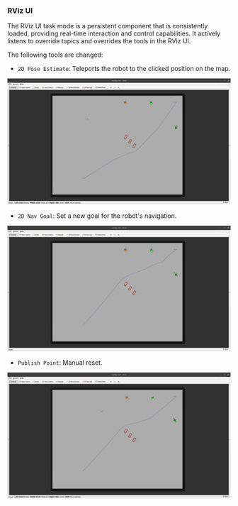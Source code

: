 ### RViz UI
The RViz UI task mode is a persistent component that is consistently loaded, providing real-time interaction and control capabilities. It actively listens to override topics and overrides the tools in the RViz UI.

The following tools are changed:

- `2D Pose Estimate`: Teleports the robot to the clicked position on the map.

![2D Pose Estimate](./gifs/2d_pose_estimate.gif) 

- `2D Nav Goal`: Set a new goal for the robot's navigation.

![2D Nav Goal](./gifs/2d_nav_goal.gif) 

- `Publish Point`: Manual reset.

![Publish Point](./gifs/publish_point.gif)